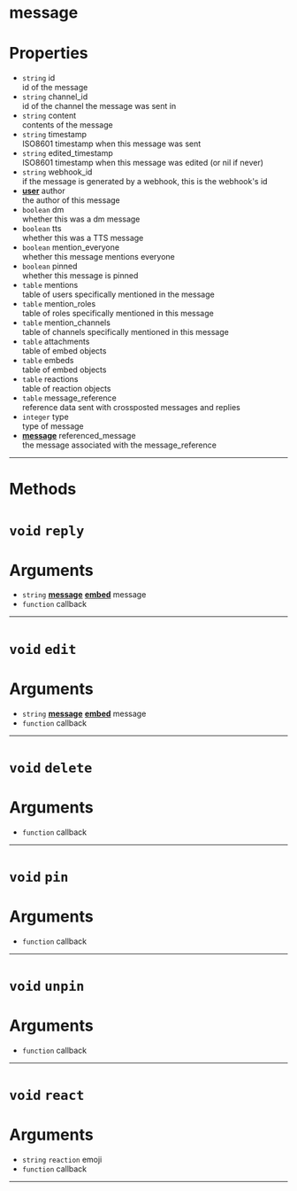 # message

# Properties
* `string` id  
id of the message  
* `string` channel_id  
id of the channel the message was sent in  
* `string` content  
contents of the message  
* `string` timestamp  
ISO8601 timestamp when this message was sent  
* `string` edited_timestamp  
ISO8601 timestamp when this message was edited (or nil if never)  
* `string` webhook_id  
if the message is generated by a webhook, this is the webhook's id  
* **[user](https://github.com/devonium/gm-discordAPI/blob/doc/user.md#user)** author  
the author of this message  
* `boolean` dm  
whether this was a dm message  
* `boolean` tts  
whether this was a TTS message  
* `boolean` mention_everyone  
whether this message mentions everyone  
* `boolean` pinned  
whether this message is pinned  
* `table` mentions  
table of users specifically mentioned in the message  
* `table` mention_roles  
table of roles specifically mentioned in this message  
* `table` mention_channels  
table of channels specifically mentioned in this message  
* `table` attachments  
table of embed objects  
* `table` embeds  
table of embed objects  
* `table` reactions  
table of reaction objects  
* `table` message_reference  
reference data sent with crossposted messages and replies  
* `integer` type  
type of message  
* **[message](https://github.com/devonium/gm-discordAPI/blob/doc/message.md#message)** referenced_message  
the message associated with the message_reference  

---
# Methods
# `void` `reply`

# Arguments
* `string` **[message](https://github.com/devonium/gm-discordAPI/blob/doc/message.md#message)** **[embed](https://github.com/devonium/gm-discordAPI/blob/doc/embed.md#embed)** message  
* `function` callback  

---
# `void` `edit`

# Arguments
* `string` **[message](https://github.com/devonium/gm-discordAPI/blob/doc/message.md#message)** **[embed](https://github.com/devonium/gm-discordAPI/blob/doc/embed.md#embed)** message  
* `function` callback  

---
# `void` `delete`

# Arguments
* `function` callback  

---
# `void` `pin`

# Arguments
* `function` callback  

---
# `void` `unpin`

# Arguments
* `function` callback  

---
# `void` `react`

# Arguments
* `string` `reaction` emoji  
* `function` callback  

---
